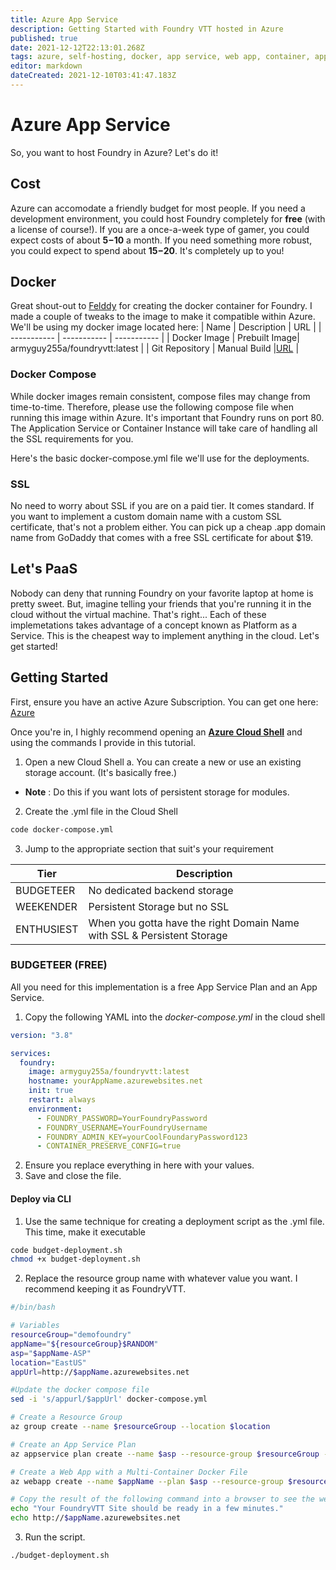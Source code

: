 ```yaml
---
title: Azure App Service
description: Getting Started with Foundry VTT hosted in Azure
published: true
date: 2021-12-12T22:13:01.268Z
tags: azure, self-hosting, docker, app service, web app, container, application service, web application
editor: markdown
dateCreated: 2021-12-10T03:41:47.183Z
---
```


# Azure App Service
So, you want to host Foundry in Azure? Let's do it!

## Cost
Azure can accomodate a friendly budget for most people. If you need a development environment, you could host Foundry completely for **free** (with a license of course!). If you are a once-a-week type of gamer, you could expect costs of about **$5-$10** a month. If you need something more robust, you could expect to spend about **$15-$20**. It's completely up to you!

## Docker
Great shout-out to [Felddy](https://github.com/felddy/foundryvtt-docker#readme) for creating the docker container for Foundry. I made a couple of tweaks to the image to make it compatible within Azure. We'll be using my docker image located here: 
| Name | Description | URL |
| ----------- | ----------- | ----------- |
| Docker Image | Prebuilt Image| armyguy255a/foundryvtt:latest |
| Git Repository | Manual Build |[URL](https://github.com/ArmyGuy255A/foundryvtt-docker/tree/armyguy/azureci) |

### Docker Compose
While docker images remain consistent, compose files may change from time-to-time. Therefore, please use the following compose file when running this image within Azure. It's important that Foundry runs on port 80. The Application Service or Container Instance will take care of handling all the SSL requirements for you.

Here's the basic docker-compose.yml file we'll use for the deployments.


### SSL
No need to worry about SSL if you are on a paid tier. It comes standard. If you want to implement a custom domain name with a custom SSL certificate, that's not a problem either. You can pick up a cheap .app domain name from GoDaddy that comes with a free SSL certificate for about $19. 

## Let's PaaS
Nobody can deny that running Foundry on your favorite laptop at home is pretty sweet. But, imagine telling your friends that you're running it in the cloud without the virtual machine. That's right... Each of these implemetations takes advantage of a concept known as Platform as a Service. This is the cheapest way to implement anything in the cloud. Let's get started!

## Getting Started
First, ensure you have an active Azure Subscription. You can get one here: [Azure](https://portal.azure.com)

Once you're in, I highly recommend opening an [**Azure Cloud Shell**](https://docs.microsoft.com/en-us/azure/cloud-shell/overview) and using the commands I provide in this tutorial.

1. Open a new Cloud Shell
	a. You can create a new or use an existing storage account. (It's basically free.)
  - **Note** : Do this if you want lots of persistent storage for modules.

2. Create the .yml file in the Cloud Shell
```bash
code docker-compose.yml
```

3. Jump to the appropriate section that suit's your requirement

| Tier | Description |
| ----------- | ----------- |
| BUDGETEER | No dedicated backend storage |
| WEEKENDER | Persistent Storage but no SSL |
| ENTHUSIEST | When you gotta have the right Domain Name with SSL & Persistent Storage |

### BUDGETEER (FREE)
All you need for this implementation is a free App Service Plan and an App Service. 

1. Copy the following YAML into the *docker-compose.yml* in the cloud shell
```yml
version: "3.8"

services:
  foundry:
    image: armyguy255a/foundryvtt:latest
    hostname: yourAppName.azurewebsites.net
    init: true
    restart: always
    environment:
      - FOUNDRY_PASSWORD=YourFoundryPassword
      - FOUNDRY_USERNAME=YourFoundryUsername
      - FOUNDRY_ADMIN_KEY=yourCoolFoundaryPassword123
      - CONTAINER_PRESERVE_CONFIG=true
```
2. Ensure you replace everything in here with your values. 
3. Save and close the file. 

#### Deploy via CLI

1. Use the same technique for creating a deployment script as the .yml file. This time, make it executable

```bash
code budget-deployment.sh
chmod +x budget-deployment.sh
```

2. Replace the resource group name with whatever value you want. I recommend keeping it as FoundryVTT.
```bash
#/bin/bash

# Variables
resourceGroup="demofoundry"
appName="${resourceGroup}$RANDOM"
asp="$appName-ASP"
location="EastUS"
appUrl=http://$appName.azurewebsites.net

#Update the docker compose file
sed -i 's/appurl/$appUrl' docker-compose.yml

# Create a Resource Group
az group create --name $resourceGroup --location $location

# Create an App Service Plan
az appservice plan create --name $asp --resource-group $resourceGroup --location $location --is-linux --sku F1

# Create a Web App with a Multi-Container Docker File
az webapp create --name $appName --plan $asp --resource-group $resourceGroup --multicontainer-config-type Compose --multicontainer-config-file docker-compose.yml

# Copy the result of the following command into a browser to see the web app.
echo "Your FoundryVTT Site should be ready in a few minutes."
echo http://$appName.azurewebsites.net
```

3. Run the script.
```code
./budget-deployment.sh
```


